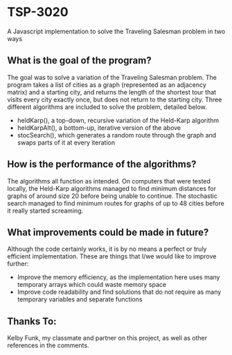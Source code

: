 # TSP-3020
A Javascript implementation to solve the Traveling Salesman problem in two ways

## What is the goal of the program?

The goal was to solve a variation of the Traveling Salesman problem. The program takes a list of cities as a graph (represented as an adjacency matrix) and a starting city, and returns the length of the shortest tour that visits every city exactly once, but does not return to the starting city. Three different algorithms are included to solve the problem, detailed below.
  
- heldKarp(), a top-down, recursive variation of the Held-Karp algorithm
- heldKarpAlt(), a bottom-up, iterative version of the above
- stocSearch(), which generates a random route through the graph and swaps parts of it at every iteration

## How is the performance of the algorithms?

The algorithms all function as intended. On computers that were tested locally, the Held-Karp algorithms managed to find minimum distances for graphs of around size 20 before being unable to continue. The stochastic search managed to find minimum routes for graphs of up to 48 cities before it really started screaming.

## What improvements could be made in future?

Although the code certainly works, it is by no means a perfect or truly efficient implementation. These are things that I/we would like to improve further:

- Improve the memory efficiency, as the implementation here uses many temporary arrays which could waste memory space
- Improve code readability and find solutions that do not require as many temporary variables and separate functions

## Thanks To:

Kelby Funk, my classmate and partner on this project, as well as other references in the comments.

